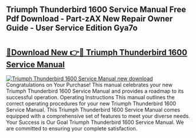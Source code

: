 ## Triumph Thunderbird 1600 Service Manual Free Pdf Download - Part-zAX New Repair Owner Guide - User Service Edition Gya7o

# <h2><a href="http://cf16934.oget.top/?id=Triumph+Thunderbird+1600+Service+Manual">🔗Download New 👉🔴 Triumph Thunderbird 1600 Service Manual</a></h2>

[![Triumph Thunderbird 1600 Service Manual new download](https://i.imgur.com/5g1atiW.png)](http://cf16934.oget.top/?id=Triumph+Thunderbird+1600+Service+Manual)
Congratulations on Your Purchase! This manual celebrates your new Triumph Thunderbird 1600 Service Manual and provides a roadmap to its successful operation. Operating Instructions This manual outlines the correct operating procedures for your new Triumph Thunderbird 1600 Service Manual. This Triumph Thunderbird 1600 Service Manual comes equipped with a comprehensive set of features to meet your diverse needs. Your Success is Our Goal Triumph Thunderbird 1600 Service Manual. We are committed to ensuring your complete satisfaction.
